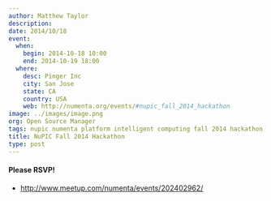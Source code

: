 ```yaml
---
author: Matthew Taylor
description:
date: 2014/10/18
event:
  when:
    begin: 2014-10-18 10:00
    end: 2014-10-19 18:00
  where:
    desc: Pinger Inc
    city: San Jose
    state: CA
    country: USA
    web: http://numenta.org/events/#nupic_fall_2014_hackathon
image: ../images/image.png
org: Open Source Manager
tags: nupic numenta platform intelligent computing fall 2014 hackathon san jose california
title: NuPIC Fall 2014 Hackathon
type: post
---
```


#### Please RSVP!

* http://www.meetup.com/numenta/events/202402962/
